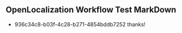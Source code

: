## OpenLocalization Workflow Test MarkDown
* 936c34c8-b03f-4c28-b271-4854bddb7252 thanks!

<!--HONumber=Aug16_HO5-->


